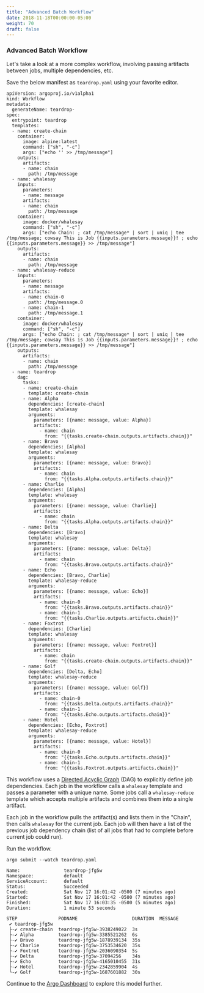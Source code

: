 ```yaml
---
title: "Advanced Batch Workflow"
date: 2018-11-18T00:00:00-05:00
weight: 70
draft: false
---
```


### Advanced Batch Workflow

Let's take a look at a more complex workflow, involving passing artifacts between jobs, multiple dependencies, etc.

Save the below manifest as `teardrop.yaml` using your favorite editor.

```
apiVersion: argoproj.io/v1alpha1
kind: Workflow
metadata:
  generateName: teardrop-
spec:
  entrypoint: teardrop
  templates:
  - name: create-chain
    container:
      image: alpine:latest
      command: ["sh", "-c"]
      args: ["echo '' >> /tmp/message"]
    outputs:
      artifacts:
      - name: chain
        path: /tmp/message
  - name: whalesay
    inputs:
      parameters:
      - name: message
      artifacts:
      - name: chain
        path: /tmp/message
    container:
      image: docker/whalesay
      command: ["sh", "-c"]
      args: ["echo Chain: ; cat /tmp/message* | sort | uniq | tee /tmp/message; cowsay This is Job {{inputs.parameters.message}}! ; echo {{inputs.parameters.message}} >> /tmp/message"]
    outputs:
      artifacts:
      - name: chain
        path: /tmp/message
  - name: whalesay-reduce
    inputs:
      parameters:
      - name: message
      artifacts:
      - name: chain-0
        path: /tmp/message.0
      - name: chain-1
        path: /tmp/message.1
    container:
      image: docker/whalesay
      command: ["sh", "-c"]
      args: ["echo Chain: ; cat /tmp/message* | sort | uniq | tee /tmp/message; cowsay This is Job {{inputs.parameters.message}}! ; echo {{inputs.parameters.message}} >> /tmp/message"]
    outputs:
      artifacts:
      - name: chain
        path: /tmp/message
  - name: teardrop
    dag:
      tasks:
      - name: create-chain
        template: create-chain
      - name: Alpha
        dependencies: [create-chain]
        template: whalesay
        arguments:
          parameters: [{name: message, value: Alpha}]
          artifacts:
            - name: chain
              from: "{{tasks.create-chain.outputs.artifacts.chain}}"
      - name: Bravo
        dependencies: [Alpha]
        template: whalesay
        arguments:
          parameters: [{name: message, value: Bravo}]
          artifacts:
            - name: chain
              from: "{{tasks.Alpha.outputs.artifacts.chain}}"
      - name: Charlie
        dependencies: [Alpha]
        template: whalesay
        arguments:
          parameters: [{name: message, value: Charlie}]
          artifacts:
            - name: chain
              from: "{{tasks.Alpha.outputs.artifacts.chain}}"
      - name: Delta
        dependencies: [Bravo]
        template: whalesay
        arguments:
          parameters: [{name: message, value: Delta}]
          artifacts:
            - name: chain
              from: "{{tasks.Bravo.outputs.artifacts.chain}}"
      - name: Echo
        dependencies: [Bravo, Charlie]
        template: whalesay-reduce
        arguments:
          parameters: [{name: message, value: Echo}]
          artifacts:
            - name: chain-0
              from: "{{tasks.Bravo.outputs.artifacts.chain}}"
            - name: chain-1
              from: "{{tasks.Charlie.outputs.artifacts.chain}}"
      - name: Foxtrot
        dependencies: [Charlie]
        template: whalesay
        arguments:
          parameters: [{name: message, value: Foxtrot}]
          artifacts:
            - name: chain
              from: "{{tasks.create-chain.outputs.artifacts.chain}}"
      - name: Golf
        dependencies: [Delta, Echo]
        template: whalesay-reduce
        arguments:
          parameters: [{name: message, value: Golf}]
          artifacts:
            - name: chain-0
              from: "{{tasks.Delta.outputs.artifacts.chain}}"
            - name: chain-1
              from: "{{tasks.Echo.outputs.artifacts.chain}}"
      - name: Hotel
        dependencies: [Echo, Foxtrot]
        template: whalesay-reduce
        arguments:
          parameters: [{name: message, value: Hotel}]
          artifacts:
            - name: chain-0
              from: "{{tasks.Echo.outputs.artifacts.chain}}"
            - name: chain-1
              from: "{{tasks.Foxtrot.outputs.artifacts.chain}}"
```

This workflow uses a [Directed Acyclic Graph](https://en.wikipedia.org/wiki/Directed_acyclic_graph) (DAG) to explicitly define job dependencies. Each job in the workflow calls a `whalesay` template and passes a parameter with a unique name. Some jobs call a `whalesay-reduce` template which accepts multiple artifacts and combines them into a single artifact.

Each job in the workflow pulls the artifact(s) and lists them in the "Chain", then calls `whalesay` for the current job. Each job will then have a list of the previous job dependency chain (list of all jobs that had to complete before current job could run).

Run the workflow.

```
argo submit --watch teardrop.yaml
```

```output
Name:                teardrop-jfg5w
Namespace:           default
ServiceAccount:      default
Status:              Succeeded
Created:             Sat Nov 17 16:01:42 -0500 (7 minutes ago)
Started:             Sat Nov 17 16:01:42 -0500 (7 minutes ago)
Finished:            Sat Nov 17 16:03:35 -0500 (5 minutes ago)
Duration:            1 minute 53 seconds

STEP               PODNAME                    DURATION  MESSAGE
 ✔ teardrop-jfg5w                                       
 ├-✔ create-chain  teardrop-jfg5w-3938249022  3s        
 ├-✔ Alpha         teardrop-jfg5w-3385521262  6s        
 ├-✔ Bravo         teardrop-jfg5w-1878939134  35s       
 ├-✔ Charlie       teardrop-jfg5w-3753534620  35s       
 ├-✔ Foxtrot       teardrop-jfg5w-2036090354  5s        
 ├-✔ Delta         teardrop-jfg5w-37094256    34s       
 ├-✔ Echo          teardrop-jfg5w-4165010455  31s       
 ├-✔ Hotel         teardrop-jfg5w-2342859904  4s        
 └-✔ Golf          teardrop-jfg5w-1687601882  30s       
```

Continue to the [Argo Dashboard](/advanced/410_batch/dashboard/) to explore this model further.
